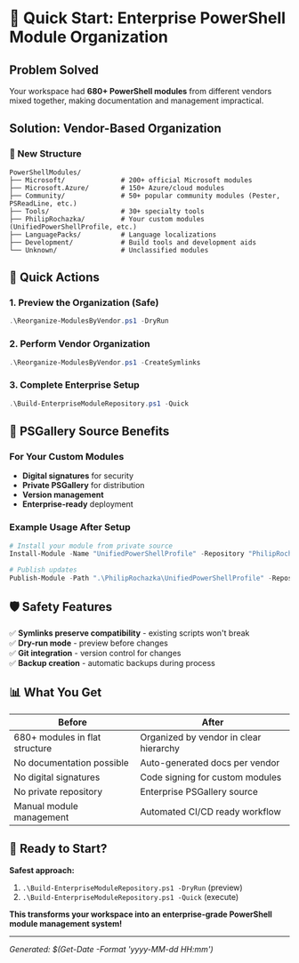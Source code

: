 # 🚀 Quick Start: Enterprise PowerShell Module Organization

## Problem Solved
Your workspace had **680+ PowerShell modules** from different vendors mixed together, making documentation and management impractical.

## Solution: Vendor-Based Organization

### 📁 New Structure
```
PowerShellModules/
├── Microsoft/              # 200+ official Microsoft modules
├── Microsoft.Azure/        # 150+ Azure/cloud modules  
├── Community/              # 50+ popular community modules (Pester, PSReadLine, etc.)
├── Tools/                  # 30+ specialty tools
├── PhilipRochazka/         # Your custom modules (UnifiedPowerShellProfile, etc.)
├── LanguagePacks/          # Language localizations
├── Development/            # Build tools and development aids
└── Unknown/                # Unclassified modules
```

## 🎯 Quick Actions

### 1. Preview the Organization (Safe)
```powershell
.\Reorganize-ModulesByVendor.ps1 -DryRun
```

### 2. Perform Vendor Organization
```powershell
.\Reorganize-ModulesByVendor.ps1 -CreateSymlinks
```

### 3. Complete Enterprise Setup
```powershell
.\Build-EnterpriseModuleRepository.ps1 -Quick
```

## 🔐 PSGallery Source Benefits

### For Your Custom Modules
- **Digital signatures** for security
- **Private PSGallery** for distribution
- **Version management** 
- **Enterprise-ready** deployment

### Example Usage After Setup
```powershell
# Install your module from private source
Install-Module -Name "UnifiedPowerShellProfile" -Repository "PhilipRochazkaModules"

# Publish updates
Publish-Module -Path ".\PhilipRochazka\UnifiedPowerShellProfile" -Repository "PhilipRochazkaModules"
```

## 🛡️ Safety Features

✅ **Symlinks preserve compatibility** - existing scripts won't break  
✅ **Dry-run mode** - preview before changes  
✅ **Git integration** - version control for changes  
✅ **Backup creation** - automatic backups during process  

## 📊 What You Get

| Before | After |
|--------|-------|
| 680+ modules in flat structure | Organized by vendor in clear hierarchy |
| No documentation possible | Auto-generated docs per vendor |
| No digital signatures | Code signing for custom modules |
| No private repository | Enterprise PSGallery source |
| Manual module management | Automated CI/CD ready workflow |

## 🚀 Ready to Start?

**Safest approach:**
1. `.\Build-EnterpriseModuleRepository.ps1 -DryRun` (preview)
2. `.\Build-EnterpriseModuleRepository.ps1 -Quick` (execute)

**This transforms your workspace into an enterprise-grade PowerShell module management system!**

---
*Generated: $(Get-Date -Format 'yyyy-MM-dd HH:mm')*
